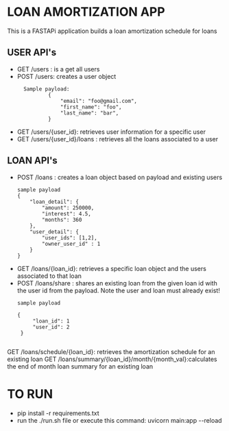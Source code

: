 # LOAN AMORTIZATION APP
This is a FASTAPi application builds a loan amortization schedule for loans

## USER API's
- GET /users : is a get all users 
- POST /users: creates a user object 
  ````
    Sample payload:
            {
                "email": "foo@gmail.com",
                "first_name": "foo",
                "last_name": "bar",
            }
  ```` 
- GET /users/{user_id}: retrieves user information for a specific user
- GET /users/{user_id}/loans : retrieves all the loans associated to a user

## LOAN API's

- POST /loans : creates a loan object based on payload and existing users
    ```
    sample payload 
    {
        "loan_detail": {
            "amount": 250000,
            "interest": 4.5,
            "months": 360
        },
        "user_detail": {
            "user_ids": [1,2],
            "owner_user_id" : 1
        }
    }
    ```
- GET /loans/{loan_id}: retrieves a specific loan object and the users associated to that loan
- POST /loans/share : shares an existing loan from the given loan id with the user id from the payload. Note the user and loan must already exist!
   ```
   sample payload
  
   {
        "loan_id": 1
        "user_id": 2
    }
    
   ```
GET /loans/schedule/{loan_id}: retrieves the amortization schedule for an existing loan
GET /loans/summary/{loan_id}/month/{month_val}:calculates the end of month loan summary for an existing loan


# TO RUN
- pip install -r requirements.txt
- run the ./run.sh file or execute this command: uvicorn main:app --reload

